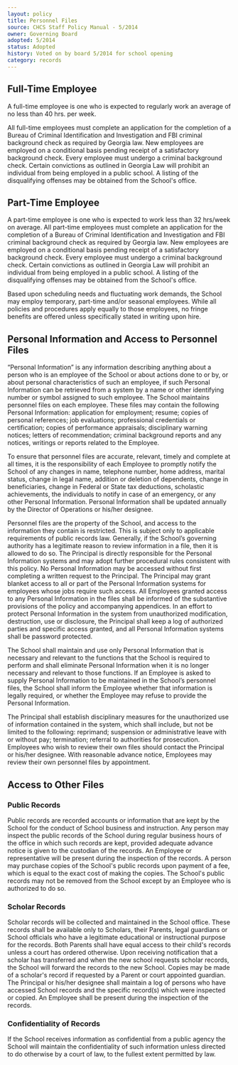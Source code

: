 ```yaml
---
layout: policy
title: Personnel Files
source: CHCS Staff Policy Manual - 5/2014
owner: Governing Board
adopted: 5/2014
status: Adopted
history: Voted on by board 5/2014 for school opening
category: records
---
```


## Full-Time Employee
A full-time employee is one who is expected to regularly work an average of no less than 40 hrs. per week.

All full-time employees must complete an application for the completion of a Bureau of Criminal Identification and Investigation and FBI criminal background check as required by Georgia law.  New employees are employed on a conditional basis pending receipt of a satisfactory background check.  Every employee must undergo a criminal background check.  Certain convictions as outlined in Georgia Law will prohibit an individual from being employed in a public school.  A listing of the disqualifying offenses may be obtained from the School's office.

## Part-Time Employee
A part-time employee is one who is expected to work less than 32 hrs/week on average.
All part-time employees must complete an application for the completion of a Bureau of Criminal Identification and Investigation and FBI criminal background check as required by Georgia law.  New employees are employed on a conditional basis pending receipt of a satisfactory background check.  Every employee must undergo a criminal background check.  Certain convictions as outlined in Georgia Law will prohibit an individual from being employed in a public school.  A listing of the disqualifying offenses may be obtained from the School's office.

Based upon scheduling needs and fluctuating work demands, the School may employ temporary, part-time and/or seasonal employees.  While all policies and procedures apply equally to those employees, no fringe benefits are offered unless specifically stated in writing upon hire.

## Personal Information and Access to Personnel Files

“Personal Information” is any information describing anything about a person who is an employee of the School or about actions done to or by, or about personal characteristics of such an employee, if such Personal Information can be retrieved from a system by a name or other identifying number or symbol assigned to such employee.
The School maintains personnel files on each employee.  These files may contain the following Personal Information:  application for employment; resume; copies of personal references; job evaluations; professional credentials or certification; copies of performance appraisals; disciplinary warning notices; letters of recommendation; criminal background reports and any notices, writings or reports related to the Employee.

To ensure that personnel files are accurate, relevant, timely and complete at all times, it is the responsibility of each Employee to promptly notify the School of any changes in name, telephone number, home address, marital status, change in legal name, addition or deletion of dependents, change in beneficiaries, change in Federal or State tax deductions, scholastic achievements, the individuals to notify in case of an emergency, or any other Personal Information.  Personal Information shall be updated annually by the Director of Operations or his/her designee.

Personnel files are the property of the School, and access to the information they contain is restricted.  This is subject only to applicable requirements of public records law.  Generally, if the School’s governing authority has a legitimate reason to review information in a file, then it is allowed to do so.  The Principal is directly responsible for the Personal Information systems and may adopt further procedural rules consistent with this policy.  No Personal Information may be accessed without first completing a written request to the Principal.  The Principal may grant blanket access to all or part of the Personal Information systems for employees whose jobs require such access.  All Employees granted access to any Personal Information in the files shall be informed of the substantive provisions of the policy and accompanying appendices.  In an effort to protect Personal Information in the system from unauthorized modification, destruction, use or disclosure, the Principal shall keep a log of authorized parties and specific access granted, and all Personal Information systems shall be password protected.

The School shall maintain and use only Personal Information that is necessary and relevant to the functions that the School is required to perform and shall eliminate Personal Information when it is no longer necessary and relevant to those functions.
If an Employee is asked to supply Personal Information to be maintained in the School’s personnel files, the School shall inform the Employee whether that information is legally required, or whether the Employee may refuse to provide the Personal Information.

The Principal shall establish disciplinary measures for the unauthorized use of information contained in the system, which shall include, but not be limited to the following:  reprimand; suspension or administrative leave with or without pay; termination;  referral to authorities for prosecution.
Employees who wish to review their own files should contact the Principal or his/her designee.  With reasonable advance notice, Employees may review their own personnel files by appointment.

## Access to Other Files

### Public Records

Public records are recorded accounts or information that are kept by the School for the conduct of School business and instruction.  Any person may inspect the public records of the School during regular business hours of the office in which such records are kept, provided adequate advance notice is given to the custodian of the records.  An Employee or representative will be present during the inspection of the records.  A person may purchase copies of the School's public records upon payment of a fee, which is equal to the exact cost of making the copies.  The School's public records may not be removed from the School except by an Employee who is authorized to do so.

### Scholar Records

Scholar records will be collected and maintained in the School office.  These records shall be available only to Scholars, their Parents, legal guardians or School officials who have a legitimate educational or instructional purpose for the records.  Both Parents shall have equal access to their child's records unless a court has ordered otherwise.  Upon receiving notification that a scholar has transferred and when the new school requests scholar records, the School will forward the records to the new School.  Copies may be made of a scholar's record if requested by a Parent or court appointed guardian.  The Principal or his/her designee shall maintain a log of persons who have accessed School records and the specific record(s) which were inspected or copied.  An Employee shall be present during the inspection of the records.

### Confidentiality of Records

If the School receives information as confidential from a public agency the School will maintain the confidentiality of such information unless directed to do otherwise by a court of law, to the fullest extent permitted by law.
